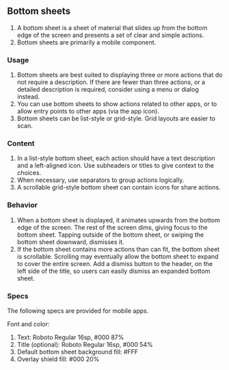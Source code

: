 ## Bottom sheets
1. A bottom sheet is a sheet of material that slides up from the bottom edge of the screen and presents a set of clear and simple actions.
2. Bottom sheets are primarily a mobile component.

### Usage
1. Bottom sheets are best suited to displaying three or more actions that do not require a description. If there are fewer than three actions, or a detailed description is required, consider using a menu or dialog instead.
2. You can use bottom sheets to show actions related to other apps, or to allow entry points to other apps (via the app icon).
3. Bottom sheets can be list-style or grid-style. Grid layouts are easier to scan.

### Content
1. In a list-style bottom sheet, each action should have a text description and a left-aligned icon. Use subheaders or titles to give context to the choices.
2. When necessary, use separators to group actions logically.
3. A scrollable grid-style bottom sheet can contain icons for share actions.

### Behavior
1. When a bottom sheet is displayed, it animates upwards from the bottom edge of the screen. The rest of the screen dims, giving focus to the bottom sheet. Tapping outside of the bottom sheet, or swiping the bottom sheet downward, dismisses it.
2. If the bottom sheet contains more actions than can fit, the bottom sheet is scrollable. Scrolling may eventually allow the bottom sheet to expand to cover the entire screen. Add a dismiss button to the header, on the left side of the title, so users can easily dismiss an expanded bottom sheet.

### Specs

The following specs are provided for mobile apps.

Font and color:

1. Text: Roboto Regular 16sp,  #000 87%
2. Title (optional): Roboto Regular 16sp, #000 54%
3. Default bottom sheet background fill: #FFF
4. Overlay shield fill: #000 20%
